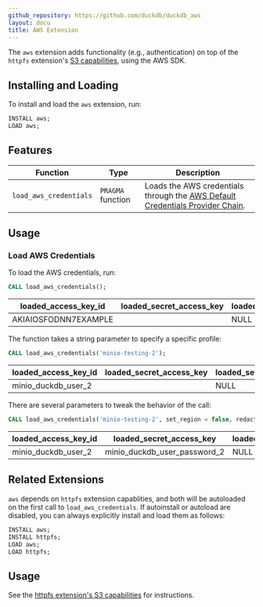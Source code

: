 ```yaml
---
github_repository: https://github.com/duckdb/duckdb_aws
layout: docu
title: AWS Extension
---
```


The `aws` extension adds functionality (e.g., authentication) on top of the `httpfs` extension's [S3 capabilities](httpfs#s3-api), using the AWS SDK.

## Installing and Loading

To install and load the `aws` extension, run:

```sql
INSTALL aws;
LOAD aws;
```

## Features

| Function | Type | Description |
|---|---|-------|
| `load_aws_credentials` | `PRAGMA` function | Loads the AWS credentials through the [AWS Default Credentials Provider Chain](https://docs.aws.amazon.com/sdk-for-java/latest/developer-guide/credentials-chain.html). |

## Usage

### Load AWS Credentials

To load the AWS credentials, run:

```sql
CALL load_aws_credentials();
```

| loaded_access_key_id | loaded_secret_access_key | loaded_session_token | loaded_region |
|----------------------|--------------------------|----------------------|---------------|
| AKIAIOSFODNN7EXAMPLE | <redacted>               | NULL                 | us-east-2     |

The function takes a string parameter to specify a specific profile:

```sql
CALL load_aws_credentials('minio-testing-2');
```

| loaded_access_key_id | loaded_secret_access_key | loaded_session_token | loaded_region |
|----------------------|--------------------------|----------------------|---------------|
| minio_duckdb_user_2  | <redacted>               | NULL                 | NULL          |

There are several parameters to tweak the behavior of the call:

```sql
CALL load_aws_credentials('minio-testing-2', set_region = false, redact_secret = false);
```

| loaded_access_key_id | loaded_secret_access_key     | loaded_session_token | loaded_region |
|----------------------|------------------------------|----------------------|---------------|
| minio_duckdb_user_2  | minio_duckdb_user_password_2 | NULL                 | NULL          |

## Related Extensions

`aws` depends on `httpfs` extension capablities, and both will be autoloaded on the first call to `load_aws_credentials`.
If autoinstall or autoload are disabled, you can always explicitly install and load them as follows:

```sql
INSTALL aws;
INSTALL httpfs;
LOAD aws;
LOAD httpfs;
```

## Usage

See the [httpfs extension's S3 capabilities](httpfs/overview#s3) for instructions.